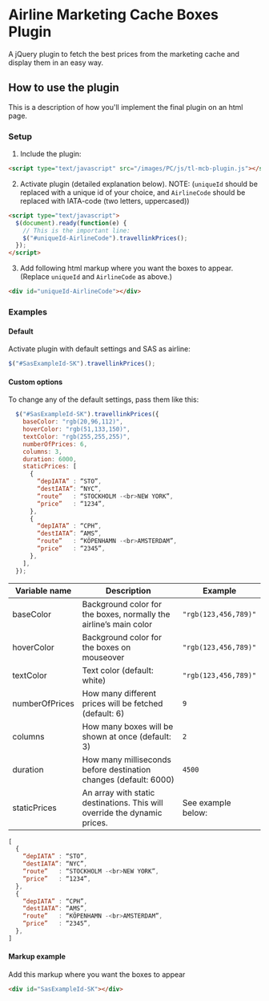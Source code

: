 # Airline Marketing Cache Boxes Plugin
A jQuery plugin to fetch the best prices from the marketing cache and display them in an easy way.

## How to use the plugin
This is a description of how you'll implement the final plugin on an html page.

### Setup
1.  Include the plugin:
```html
<script type="text/javascript" src="/images/PC/js/tl-mcb-plugin.js"></script>
```
2.  Activate plugin (detailed explanation below).
NOTE: (`uniqueId` should be replaced with a unique id of your choice, and `AirlineCode` should be replaced with IATA-code (two letters, uppercased))
```html
<script type="text/javascript">
  $(document).ready(function(e) {
    // This is the important line:
    $("#uniqueId-AirlineCode").travellinkPrices();
  });
</script>
```
3.  Add following html markup where you want the boxes to appear.
(Replace `uniqueId` and `AirlineCode` as above.)
```html
<div id="uniqueId-AirlineCode"></div>
```

### Examples

#### Default
Activate plugin with default settings and SAS as airline:
```javascript
$("#SasExampleId-SK").travellinkPrices();
```

#### Custom options
To change any of the default settings, pass them like this:
```javascript
  $("#SasExampleId-SK").travellinkPrices({
    baseColor: "rgb(20,96,112)",
    hoverColor: "rgb(51,133,150)",
    textColor: "rgb(255,255,255)",
    numberOfPrices: 6,
    columns: 3,
    duration: 6000,
    staticPrices: [
      {
        “depIATA” : “STO”,
        “destIATA”: “NYC”,
        “route”   : “STOCKHOLM -<br>NEW YORK”,
        “price”   : “1234”,
      },
      {
        “depIATA” : “CPH”,
        “destIATA”: “AMS”,
        “route”   : “KÖPENHAMN -<br>AMSTERDAM”,
        “price”   : “2345”,
      },
    ],
  });
```

| Variable name | Description | Example |
| ------------- | ----------- | ------- |
| baseColor     | Background color for the boxes, normally the airline’s main color | `"rgb(123,456,789)"` |
| hoverColor    | Background color for the boxes on mouseover | `"rgb(123,456,789)"` |
| textColor     | Text color (default: white) | `"rgb(123,456,789)"` |
| numberOfPrices | How many different prices will be fetched (default: 6) | `9` |
| columns       | How many boxes will be shown at once (default: 3) | `2` |
| duration      | How many milliseconds before destination changes (default: 6000) | `4500` |
| staticPrices  | An array with static destinations. This will override the dynamic prices. | See example below: |
```javascript
[
  {
    “depIATA” : “STO”,
    “destIATA”: “NYC”,
    “route”   : “STOCKHOLM -<br>NEW YORK”,
    “price”   : “1234”,
  },
  {
    “depIATA” : “CPH”,
    “destIATA”: “AMS”,
    “route”   : “KÖPENHAMN -<br>AMSTERDAM”,
    “price”   : “2345”,
  },
]
```

#### Markup example
Add this markup where you want the boxes to appear
```html
<div id="SasExampleId-SK"></div>
```